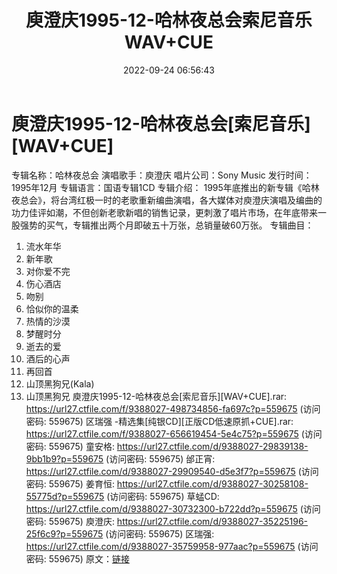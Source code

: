﻿---
title: 庾澄庆1995-12-哈林夜总会索尼音乐WAV+CUE
date: 2022-09-24 06:56:43
categories: WAV车载音乐、镜像
tags: 华语中文
---
# 庾澄庆1995-12-哈林夜总会[索尼音乐][WAV+CUE]

专辑名称：哈林夜总会
演唱歌手：庾澄庆
唱片公司：Sony Music
发行时间：1995年12月
专辑语言：国语专辑1CD
专辑介绍：
1995年底推出的新专辑《哈林夜总会》，将台湾红极一时的老歌重新编曲演唱，各大媒体对庾澄庆演唱及编曲的功力佳评如潮，不但创新老歌新唱的销售记录，更刺激了唱片市场，在年底带来一股强势的买气，专辑推出两个月即破五十万张，总销量破60万张。
专辑曲目：
01. 流水年华
02. 新年歌
03. 对你爱不完
04. 伤心酒店
05. 吻别
06. 恰似你的温柔
07. 热情的沙漠
08. 梦醒时分
09. 逝去的爱
10. 酒后的心声
11. 再回首
12. 山顶黑狗兄(Kala)
13. 山顶黑狗兄
庾澄庆1995-12-哈林夜总会[索尼音乐][WAV+CUE].rar: https://url27.ctfile.com/f/9388027-498734856-fa697c?p=559675
(访问密码: 559675)
区瑞强 -精选集[纯银CD][正版CD低速原抓+CUE].rar: https://url27.ctfile.com/f/9388027-656619454-5e4c75?p=559675
(访问密码: 559675)
童安格: https://url27.ctfile.com/d/9388027-29839138-9bb1b9?p=559675
(访问密码: 559675)
邰正宵: https://url27.ctfile.com/d/9388027-29909540-d5e3f7?p=559675
(访问密码: 559675)
姜育恒: https://url27.ctfile.com/d/9388027-30258108-55775d?p=559675
(访问密码: 559675)
草蜢CD: https://url27.ctfile.com/d/9388027-30732300-b722dd?p=559675
(访问密码: 559675)
庾澄庆: https://url27.ctfile.com/d/9388027-35225196-25f6c9?p=559675
(访问密码: 559675)
区瑞强: https://url27.ctfile.com/d/9388027-35759958-977aac?p=559675
(访问密码: 559675)
原文：[链接](https://blog.sina.com.cn/s/blog_1647c7e7601030zkd.html)